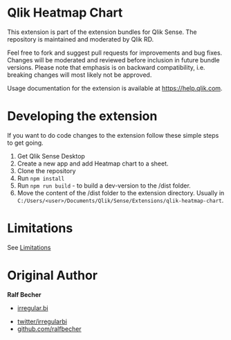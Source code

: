 # Qlik Heatmap Chart
This extension is part of the extension bundles for Qlik Sense. The repository is maintained and moderated by Qlik RD.

Feel free to fork and suggest pull requests for improvements and bug fixes. Changes will be moderated and reviewed before inclusion in future bundle versions. Please note that emphasis is on backward compatibility, i.e. breaking changes will most likely not be approved.

Usage documentation for the extension is available at https://help.qlik.com.

# Developing the extension
If you want to do code changes to the extension follow these simple steps to get going.

1. Get Qlik Sense Desktop
1. Create a new app and add Heatmap chart to a sheet.
2. Clone the repository
3. Run `npm install`
4. Run `npm run build` - to build a dev-version to the /dist folder.
5. Move the content of the /dist folder to the extension directory. Usually in `C:/Users/<user>/Documents/Qlik/Sense/Extensions/qlik-heatmap-chart`.

# Limitations
See [Limitations](docs/LIMITATIONS.md)

# Original Author

**Ralf Becher**
+ [irregular.bi](http://irregular.bi)
* [twitter/irregularbi](http://twitter.com/irregularbi)
* [github.com/ralfbecher](http://github.com/ralfbecher)

